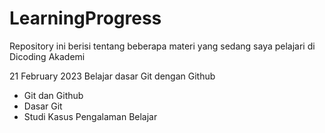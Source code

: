 # LearningProgress
Repository ini berisi tentang beberapa materi yang sedang saya pelajari di Dicoding Akademi

21 February 2023
Belajar dasar Git dengan Github
  * Git dan Github
  * Dasar Git
  * Studi Kasus Pengalaman Belajar
